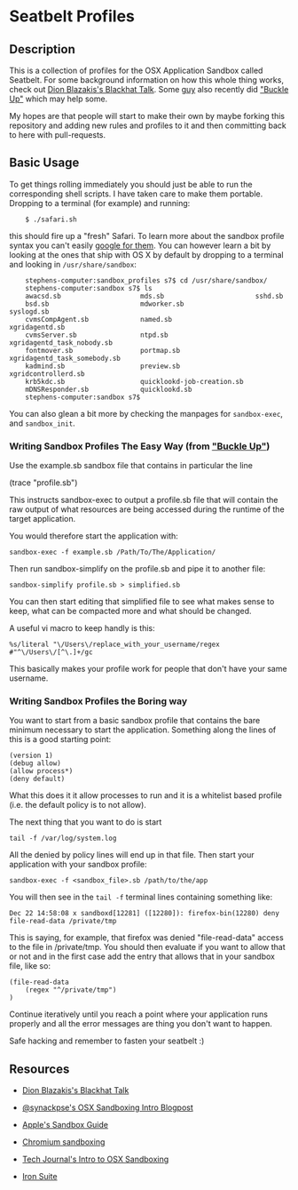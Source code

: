 # Seatbelt Profiles


## Description

This is a collection of profiles for the OSX Application  Sandbox called Seatbelt. For some background information on how this whole thing works, check out [Dion Blazakis's Blackhat Talk](https://media.blackhat.com/bh-dc-11/Blazakis/BlackHat_DC_2011_Blazakis_Apple_Sandbox-wp.pdf).
Some [guy](https://github.com/hellais) also recently did ["Buckle Up"](https://github.com/hellais/Buckle-Up) which may help some.

My hopes are that people will start to make their own by maybe forking this repository and adding new rules and profiles to it and then committing back to here with pull-requests.

## Basic Usage

To get things rolling immediately you should just be able to run the corresponding shell scripts. I have taken care to make them portable. Dropping to a terminal (for example) and running:
```
    $ ./safari.sh
```
this should fire up a "fresh" Safari.  To learn more about the sandbox profile syntax you can't easily [google for them](http://www.google.com/search?q=version+1+filetype:sb). You can however learn a bit by looking at the ones that ship with OS X by default by dropping to a terminal and looking in ```/usr/share/sandbox```:
```
    stephens-computer:sandbox_profiles s7$ cd /usr/share/sandbox/
    stephens-computer:sandbox s7$ ls
    awacsd.sb                    mds.sb                       sshd.sb
    bsd.sb                       mdworker.sb                  syslogd.sb
    cvmsCompAgent.sb             named.sb                     xgridagentd.sb
    cvmsServer.sb                ntpd.sb                      xgridagentd_task_nobody.sb
    fontmover.sb                 portmap.sb                   xgridagentd_task_somebody.sb
    kadmind.sb                   preview.sb                   xgridcontrollerd.sb
    krb5kdc.sb                   quicklookd-job-creation.sb
    mDNSResponder.sb             quicklookd.sb
    stephens-computer:sandbox s7$
```

You can also glean a bit more by checking the manpages for ```sandbox-exec```, and ```sandbox_init```.

### Writing Sandbox Profiles The Easy Way (from ["Buckle Up"](https://github.com/hellais/Buckle-Up#how-to-write-a-sandbox-profile))

Use the example.sb sandbox file that contains in particular the line

   (trace "profile.sb")

This instructs sandbox-exec to output a profile.sb file that will contain
the raw output of what resources are being accessed during the runtime of the
target application.

You would therefore start the application with:

    sandbox-exec -f example.sb /Path/To/The/Application/

Then run sandbox-simplify on the profile.sb and pipe it to another file:

    sandbox-simplify profile.sb > simplified.sb

You can then start editing that simplified file to see what makes sense to keep,
what can be compacted more and what should be changed.

A useful vi macro to keep handly is this:

    %s/literal "\/Users\/replace_with_your_username/regex #"^\/Users\/[^\.]+/gc

This basically makes your profile work for people that don't have your same username.

### Writing Sandbox Profiles the Boring way

You want to start from a basic sandbox profile that contains the bare minimum necessary to start the application.
Something along the lines of this is a good starting point:

    (version 1)
    (debug allow)
    (allow process*)
    (deny default)

What this does it it allow processes to run and it is a whitelist based profile (i.e. the default policy is
to not allow).

The next thing that you want to do is start

    tail -f /var/log/system.log

All the denied by policy lines will end up in that file. Then start your application with your sandbox profile:

    sandbox-exec -f <sandbox_file>.sb /path/to/the/app

You will then see in the `tail -f` terminal lines containing something like:

    Dec 22 14:58:08 x sandboxd[12281] ([12280]): firefox-bin(12280) deny file-read-data /private/tmp

This is saying, for example, that firefox was denied "file-read-data" access to the file in /private/tmp.
You should then evaluate if you want to allow that or not and in the first case add the entry that allows
that in your sandbox file, like so:

    (file-read-data
        (regex "^/private/tmp")
    )

Continue iteratively until you reach a point where your application runs properly and all the error messages
are thing you don't want to happen.

Safe hacking and remember to fasten your seatbelt :)

## Resources

- [Dion Blazakis's Blackhat Talk](https://media.blackhat.com/bh-dc-11/Blazakis/BlackHat_DC_2011_Blazakis_Apple_Sandbox-wp.pdf)

- [@synackpse's OSX Sandboxing Intro Blogpost](http://blog.squarelemon.com/blog/2015/02/10/os-x-sandbox-quickstart/)

- [Apple's Sandbox Guide](http://reverse.put.as/wp-content/uploads/2011/09/Apple-Sandbox-Guide-v1.0.pdf)

- [Chromium sandboxing](http://www.chromium.org/developers/design-documents/sandbox/osx-sandboxing-design)

- [Tech Journal's Intro to OSX Sandboxing](http://techjournal.318.com/security/a-brief-introduction-to-mac-os-x-sandbox-technology/)

- [Iron Suite](https://www.romab.com/ironsuite/)

